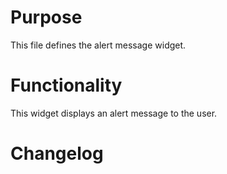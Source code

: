 # Purpose

This file defines the alert message widget.

# Functionality

This widget displays an alert message to the user.

# Changelog

